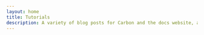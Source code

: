 ```yaml
---
layout: home
title: Tutorials
description: A variety of blog posts for Carbon and the docs website, as well as tutorials. Stay tuned for more!
---
```


<script setup lang="ts">
import NewsIndex from '@/components/NewsIndex.vue'
</script>

<NewsIndex category="tutorials" />
